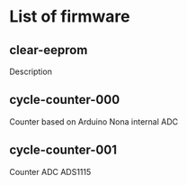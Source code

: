 # List of firmware

## clear-eeprom

Description

## cycle-counter-000

Counter based on Arduino Nona internal ADC

## cycle-counter-001

Counter ADC ADS1115
